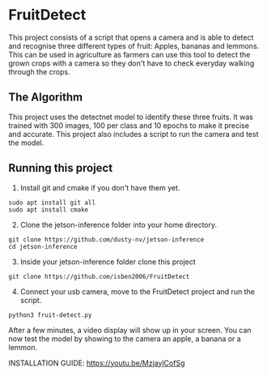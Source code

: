 # FruitDetect

This project consists of a script that opens a camera and is able to detect and recognise three different types of fruit: Apples, bananas and lemmons. This can be used in agriculture as farmers can use this tool to detect the grown crops with a camera so they don't have to check everyday walking through the crops.



## The Algorithm

This project uses the detectnet model to identify these three fruits. It was trained with 300 images, 100 per class and 10 epochs to make it precise and accurate. This project also includes a script to run the camera and test the model.

## Running this project

1. Install git and cmake if you don't have them yet.
```     
sudo apt install git all
sudo apt install cmake
```

2. Clone the jetson-inference folder into your home directory.
```
git clone https://github.com/dusty-nv/jetson-inference
cd jetson-inference
```

3. Inside your jetson-inference folder clone this project
```
git clone https://github.com/isben2006/FruitDetect
```

4. Connect your usb camera, move to the FruitDetect project and run the script.
```
python3 fruit-detect.py
```
After a few minutes, a video display will show up in your screen. You can now test the model by showing to the camera an apple, a banana or a lemmon.

INSTALLATION GUIDE:
https://youtu.be/MzjaylCofSg

